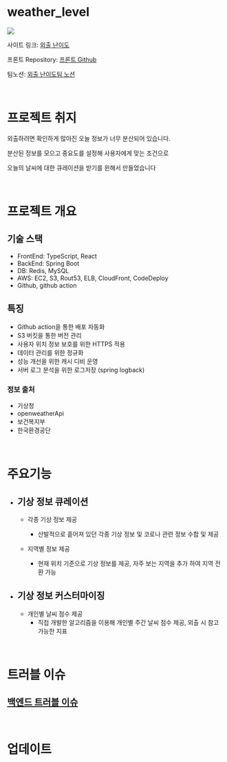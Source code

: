 # weather_level

![](https://images.velog.io/images/hyundong_kk/post/9137bee2-5852-456d-9dbb-611498f91292/logo%20(1).png)

사이트 링크: [외출 난이도](https://theweatherlevel.com/)

프론트 Repository: [프론트 Github](https://github.com/greedysiru/weather_level)

팀노션: [외출 난이도팀 노션](https://www.notion.so/2004f97193f04be080e06e08898dfa9b)

<br>

# 프로젝트 취지

외출하려면 확인하게 많아진 오늘 정보가 너무 분산되어 있습니다. 

분산된 정보를 모으고 중요도를 설정해 사용자에게 맞는 조건으로 

오늘의 날씨에 대한 큐레이션을 받기를 윈해서 만들었습니다 

<br>

# 프로젝트  개요

## 기술 스택

- FrontEnd: TypeScript, React
- BackEnd: Spring Boot
- DB: Redis, MySQL
- AWS: EC2, S3, Rout53, ELB, CloudFront, CodeDeploy
- Github, github action

## 특징

- Github action을 통한 배포 자동화
- S3 버킷을 통한 버전 관리
- 사용자 위치 정보 보호를 위한 HTTPS 적용
- 데이터 관리를 위한 정규화
- 성능 개선을 위한 캐시 디비 운영
- 서버 로그 분석을 위한 로그저장 (spring logback)

### 정보 출처
- 기상청
- openweatherApi
- 보건복지부
- 한국환경공단

<br>

# 주요기능

- 기상 정보 큐레이션
    - 
    - 각종 기상 정보 제공

        - 산발적으로 흩어져 있던 각종 기상 정보 및 코로나 관련 정보 수합 및 제공
    - 지역별 정보 제공

        - 현재 위치 기준으로 기상 정보를 제공, 자주 보는 지역을 추가 하여 지역 전환 가능

- 기상 정보 커스터마이징
    -
    - 개인별 날씨 점수 제공
        - 직접 개발한 알고리즘을 이용해 개인별 주간 날씨 점수 제공, 외출 시 참고 가능한 지표

<br>

# 트러블 이슈

## [백엔드 트러블 이슈](https://www.notion.so/4ac6c2e5a6224137a2cbec4dd6544780)


<br>

# 업데이트


